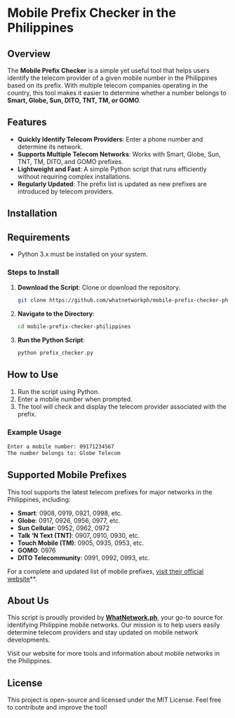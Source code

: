 # Mobile Prefix Checker in the Philippines

## Overview

The **Mobile Prefix Checker** is a simple yet useful tool that helps users identify the telecom provider of a given mobile number in the Philippines based on its prefix. With multiple telecom companies operating in the country, this tool makes it easier to determine whether a number belongs to **Smart, Globe, Sun, DITO, TNT, TM, or GOMO**.


## Features

- **Quickly Identify Telecom Providers**: Enter a phone number and determine its network.
- **Supports Multiple Telecom Networks**: Works with Smart, Globe, Sun, TNT, TM, DITO, and GOMO prefixes.
- **Lightweight and Fast**: A simple Python script that runs efficiently without requiring complex installations.
- **Regularly Updated**: The prefix list is updated as new prefixes are introduced by telecom providers.

## Installation

## Requirements

- Python 3.x must be installed on your system.

### Steps to Install

1. **Download the Script**: Clone or download the repository.
   ```sh
   git clone https://github.com/whatnetworkph/mobile-prefix-checker-philippines.git
   ```
2. **Navigate to the Directory**:
   ```sh
   cd mobile-prefix-checker-philippines
   ```
3. **Run the Python Script**:
   ```sh
   python prefix_checker.py
   ```

## How to Use

1. Run the script using Python.
2. Enter a mobile number when prompted.
3. The tool will check and display the telecom provider associated with the prefix.

### Example Usage

```sh
Enter a mobile number: 09171234567
The number belongs to: Globe Telecom
```

## Supported Mobile Prefixes

This tool supports the latest telecom prefixes for major networks in the Philippines, including:
- **Smart**: 0908, 0919, 0921, 0998, etc.
- **Globe**: 0917, 0926, 0956, 0977, etc.
- **Sun Cellular**: 0952, 0962, 0972
- **Talk ‘N Text (TNT)**: 0907, 0910, 0930, etc.
- **Touch Mobile (TM)**: 0905, 0935, 0953, etc.
- **GOMO**: 0976
- **DITO Telecommunity**: 0991, 0992, 0993, etc.

For a complete and updated list of mobile prefixes, [visit their official website](https://whatnetwork.ph/)**.

## About Us

This script is proudly provided by **[WhatNetwork.ph](https://whatnetwork.ph/)**, your go-to source for identifying Philippine mobile networks. Our mission is to help users easily determine telecom providers and stay updated on mobile network developments.

Visit our website for more tools and information about mobile networks in the Philippines.

## License

This project is open-source and licensed under the MIT License. Feel free to contribute and improve the tool!
